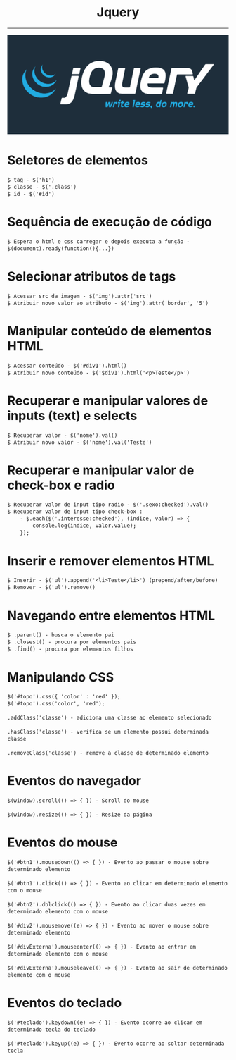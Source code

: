 <h1 align="center"><strong>Jquery</strong></h1>

<hr/>

<p align="center">
    <img src="/Images/jquery.png" alt="Jquery" title="jquery">
</p> 

# Seletores de elementos
    $ tag - $('h1')
    $ classe - $('.class')
    $ id - $('#id')

# Sequência de execução de código
    $ Espera o html e css carregar e depois executa a função - $(document).ready(function(){...})

# Selecionar atributos de tags
    $ Acessar src da imagem - $('img').attr('src')
    $ Atribuir novo valor ao atributo - $('img').attr('border', '5')

# Manipular conteúdo de elementos HTML
    $ Acessar conteúdo - $('#div1').html()
    $ Atribuir novo conteúdo - $('$div1').html('<p>Teste</p>')

# Recuperar e manipular valores de inputs (text) e selects
    $ Recuperar valor - $('nome').val()
    $ Atribuir novo valor - $('nome').val('Teste')

# Recuperar e manipular valor de check-box e radio
    $ Recuperar valor de input tipo radio - $('.sexo:checked').val()
    $ Recuperar valor de input tipo check-box :
        - $.each($('.interesse:checked'), (indice, valor) => {
            console.log(indice, valor.value);
        });

# Inserir e remover elementos HTML
    $ Inserir - $('ul').append('<li>Teste</li>') (prepend/after/before)
    $ Remover - $('ul').remove()

# Navegando entre elementos HTML
    $ .parent() - busca o elemento pai
    $ .closest() - procura por elementos pais
    $ .find() - procura por elementos filhos


# Manipulando CSS
    $('#topo').css({ 'color' : 'red' });
    $('#topo').css('color', 'red');

    .addClass('classe') - adiciona uma classe ao elemento selecionado

    .hasClass('classe') - verifica se um elemento possui determinada classe

    .removeClass('classe') - remove a classe de determinado elemento

# Eventos do navegador
    $(window).scroll(() => { }) - Scroll do mouse

    $(window).resize(() => { }) - Resize da página

# Eventos do mouse
    $('#btn1').mousedown(() => { }) - Evento ao passar o mouse sobre determinado elemento

    $('#btn1').click(() => { }) - Evento ao clicar em determinado elemento com o mouse

    $('#btn2').dblclick(() => { }) - Evento ao clicar duas vezes em determinado elemento com o mouse

    $('#div2').mousemove((e) => { }) - Evento ao mover o mouse sobre determinado elemento

    $('#divExterna').mouseenter(() => { }) - Evento ao entrar em determinado elemento com o mouse

    $('#divExterna').mouseleave(() => { }) - Evento ao sair de determinado elemento com o mouse

# Eventos do teclado 
    $('#teclado').keydown((e) => { }) - Evento ocorre ao clicar em determinado tecla do teclado

    $('#teclado').keyup((e) => { }) - Evento ocorre ao soltar determinada tecla

    